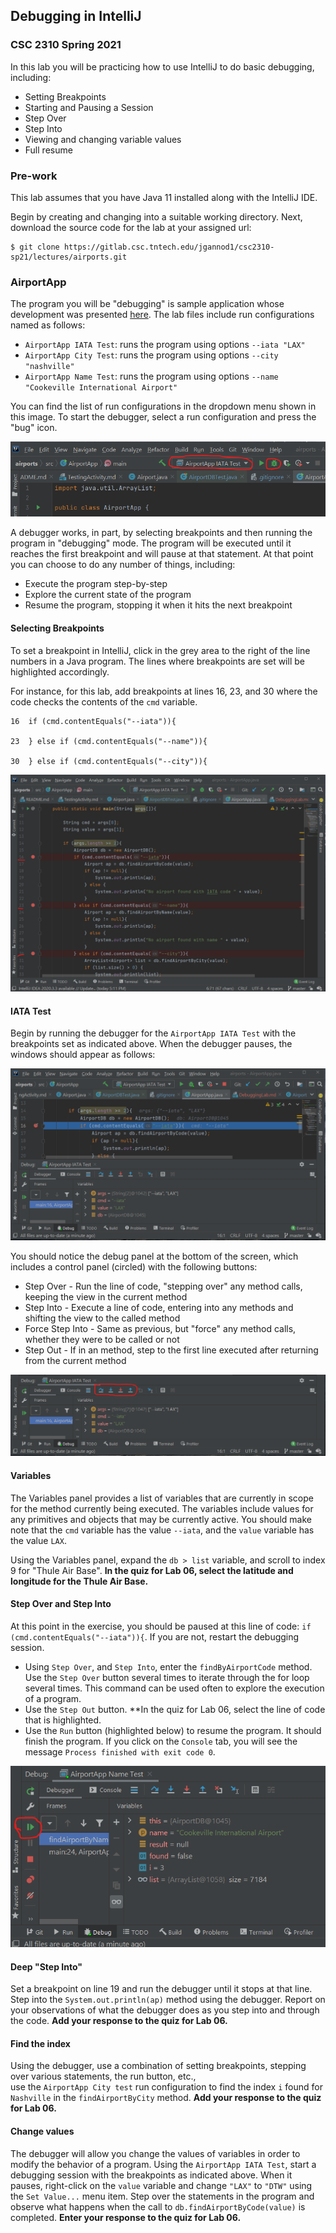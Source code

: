 ## Debugging in IntelliJ
### CSC 2310 Spring 2021

In this lab you will be practicing how to use IntelliJ to do basic debugging, including:
* Setting Breakpoints
* Starting and Pausing a Session
* Step Over
* Step Into
* Viewing and changing variable values
* Full resume

### Pre-work
This lab assumes that you have Java 11 installed along with the IntelliJ IDE. 

Begin by creating and changing into a suitable working directory. Next, download the source
code for the lab at your assigned url:
```text
$ git clone https://gitlab.csc.tntech.edu/jgannod1/csc2310-sp21/lectures/airports.git
```

### AirportApp
The program you will be "debugging" is sample application whose development was presented 
[here](https://media.tntech.edu/playlist/dedicated/1_iutg1fl9/).
The lab files include run configurations named as follows:
* ``AirportApp IATA Test``: runs the program using options ``--iata "LAX"``
* ``AirportApp City Test``: runs the program using options ``--city "nashville"``
* ``AirportApp Name Test``: runs the program using options ``--name "Cookeville International Airport"`` 

You can find the list of run configurations in the dropdown menu shown in this image. To
start the debugger, select a run configuration and press the "bug" icon.

![run_config](docs/debug_run_config.png)

A debugger works, in part, by selecting breakpoints and then running the program in "debugging" mode.
The program will be executed until it reaches the first breakpoint and will pause at that statement.
At that point you can choose to do any number of things, including:
* Execute the program step-by-step
* Explore the current state of the program
* Resume the program, stopping it when it hits the next breakpoint

#### Selecting Breakpoints
To set a breakpoint in IntelliJ, click in the grey area to the right of the line numbers in a Java
program. The lines where breakpoints are set will be highlighted accordingly.

For instance, for this lab, add breakpoints at lines 16, 23, and 30 where the
code checks the contents of the ``cmd`` variable.
```text
16  if (cmd.contentEquals("--iata")){

23  } else if (cmd.contentEquals("--name")){

30  } else if (cmd.contentEquals("--city")){
```

![breakpoints](docs/select_breakpoints.png)

#### IATA Test
Begin by running the debugger for the ``AirportApp IATA Test`` with the breakpoints set as indicated above.
When the debugger pauses, the windows should appear as follows:

![paused](docs/debug_breakpoint_iata.png)

You should notice the debug panel at the bottom of the screen, which
includes a control panel (circled) with the following buttons:
* Step Over - Run the line of code, "stepping over" any method calls, keeping the view in the current method
* Step Into - Execute a line of code, entering into any methods and shifting the view to the called method 
* Force Step Into - Same as previous, but "force" any method calls, whether they were to be called or not
* Step Out - If in an method, step to the first line executed after returning from the current method

![paused](docs/debug_debug_panel.png)

#### Variables
The Variables panel provides a list of variables that are currently in scope for the
method currently being executed. The variables include values for any primitives and objects
that may be currently active.
You should make note that the ``cmd`` variable has the value ``--iata``, and the
``value`` variable has the value ``LAX``.

Using the Variables panel, expand the ``db > list`` variable, and scroll to index 9 for
"Thule Air Base".
**In the quiz for Lab 06, select the latitude and longitude for the Thule Air Base.**

#### Step Over and Step Into
At this point in the exercise, you should be paused at this line of code: ``if (cmd.contentEquals("--iata")){``.
If you are not, restart the debugging session.
* Using ``Step Over``, and ``Step Into``, enter the ``findByAirportCode`` method. Use the ``Step Over`` button
several times to iterate through the for loop several times. This command can be used often to explore
the execution of a program.
* Use the ``Step Out`` button. **In the quiz for Lab 06, select the line of code that is highlighted.
* Use the ``Run`` button (highlighted below) to resume the program. It should finish the program. If you click on the
``Console`` tab, you will see the message ``Process finished with exit code 0``.

![run button](docs/debug_run_button.png)

#### Deep "Step Into"
Set a breakpoint on line 19 and run the debugger until it stops at that line. Step into the ``System.out.println(ap)``
method using the debugger. Report on your observations of what the debugger does as you step into and
through the code.
**Add your response to the quiz for Lab 06.**

#### Find the index
Using the debugger, use a combination of setting breakpoints, stepping over various statements, the run button, etc.,  
use the ``AirportApp City test`` run configuration to find the index ``i`` found for ``Nashville`` 
in the ``findAirportByCity`` method.
**Add your response to the quiz for Lab 06.**

#### Change values
The debugger will allow you change the values of variables in order to modify the behavior of a program.
Using the ``AirportApp IATA Test``, start a debugging session with the breakpoints as indicated above.
When it pauses, right-click on the ``value`` variable and change ``"LAX"`` to ``"DTW"`` 
using the ``Set Value...`` menu item.
Step over the statements in the program and observe what happens when the call to ``db.findAirportByCode(value)``
is completed. 
**Enter your response to the quiz for Lab 06.**


